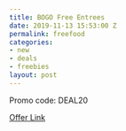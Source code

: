 ```yaml
---
title: BOGO Free Entrees
date: 2019-11-13 15:53:00 Z
permalink: freefood
categories:
- new
- deals
- freebies
layout: post
---
```



Promo code:  DEAL20 

[Offer Link](http://bit.ly/ATLpass20)